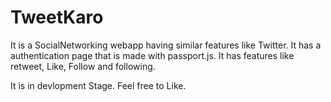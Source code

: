 # TweetKaro
It is a SocialNetworking webapp having similar features like Twitter. It has a authentication page that is made with passport.js.
It has features like retweet, Like, Follow and following.

It is in devlopment Stage. Feel free to Like.
